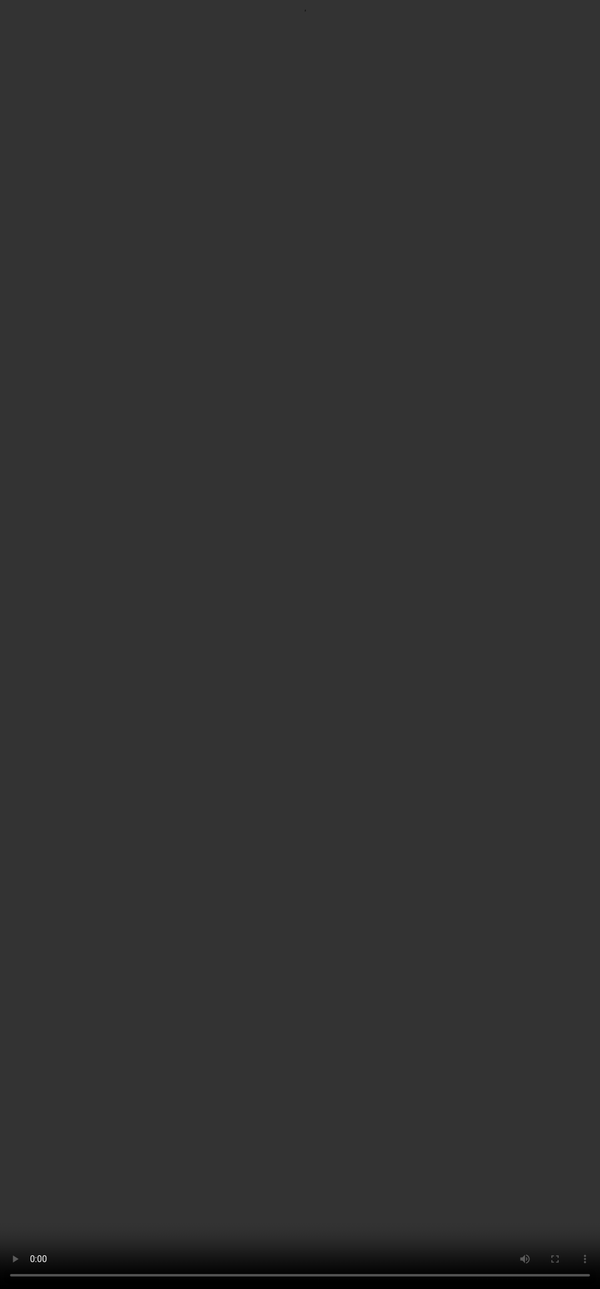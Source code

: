 # Getting Better Responses from LLMs with Prompting Techniques

<video src="${PRIVATE_PROMPTING_101_VIDEO_3}" frameborder="0" allowfullscreen style="position: absolute; top: 0; left: 0; width: 100%; height: 100%; border: none; object-fit: cover;" controls="" controlslist="nodownload nofullscreen" style="width: 100%" />

Think of prompting as giving instructions. If one way doesn’t work, you try another—just like explaining directions to a friend using landmarks or a map. Language models work similarly. Different tasks need different prompting techniques to get the best results.

Sometimes, showing examples helps (**Few Shot method**). For more complex reasoning, breaking down tasks step-by-step (**Chain of Thought method**) or exploring multiple possibilities works better (**Tree of Thought method**).

In the next few sections we’ll look at the three methods mentioned here. Learning these techniques is like adding tools to your problem-solving toolbox.

<img height="400" width="800" src="${PRIVATE_PROMPTING_101_8}" />

## Few-Shot Prompting

Imagine learning a new card game. If someone explains the rules with just a few example rounds, you quickly pick up the gameplay and can play on your own.

This is how **Few-Shot Prompting** works for language models. You show the model a few examples, and it learns the pattern to respond correctly.

**Why Few-Shot Prompting Works:**

* **Clear Guidance:** Learning from examples reduces ambiguity and sets clear expectations.
* **Better Answers:** With a few examples, the model understands the task and produces more accurate responses.

#### <span style="color:#364BC9">✅ Steps to Few-Shot Prompting</span>

1. Provide sample Q\&A with correct answers to set a pattern.
2. After seeing a few examples, the model applies the pattern to new prompts—even if the exact answer wasn’t shown earlier.

### Example:

:::danger
❌  Classify the following product review:  "The battery life is great, but the camera quality could be better."  as Positive/Neutral/Negative.
:::

<img height="500" width="800" src="${PRIVATE_PROMPTING_101_9}" />

***

## Chain-of-Thought Prompting

Ever solved a puzzle by breaking it into smaller pieces? That’s exactly how **Chain-of-Thought (CoT) prompting** works. Instead of jumping straight to the answer, a CoT prompt explicitly asks the model to think through a problem step-by-step before arriving at a final conclusion. This makes it perfect for tasks involving reasoning, logic, or multi-step calculations.

**Why Use Chain-of-Thought Prompting?**

* **Structured Thinking:** Helps the model logically process information.
* **Better Accuracy:** Reduces errors in complex tasks by considering each detail.
* **Clear Explanations:** Produces more transparent and understandable responses.

#### <span style="color:#364BC9">✅ Steps to Chain-of-Thought Prompting:</span>

1. **Define the problem** – Clearly state the problem for the model.
2. **Instruct the model to think step-by-step** – Use phrases like *"Let’s think step by step"* or *"Break this down"* to guide the model through the reasoning process.
3. **Present the solution** – Once the steps are logically followed, ask the model to provide the final answer

### Example:

:::danger
❌  What is the theme of "Moby Dick"?
:::

<img height="500" width="800" src="${PRIVATE_PROMPTING_101_10}" />

***

## **Tree-of-Thought Prompting**

Imagine brainstorming every possible solution before making a decision. That’s what **\*\*Tree-of-Thought (ToT) prompting\*\*** helps models do. &#x20;

Instead of sticking to one answer, the model generates multiple thought paths, explores different solutions, and backtracks when needed to find the best response.  With ToT prompting, models become strategic thinkers, exploring creative and logical solutions like a master problem-solver!  &#x20;

**Why Use Tree-of-Thought Prompting?**

* **Diverse Solutions** – Models are trained to explore many possibilities, not just one.&#x20;
* **Reduced Errors** – Backtracking allows fixing mistakes along the way. &#x20;
* **Complex Problem Solving** – Ideal for deep reasoning and multi-step decision-making tasks.

#### <span style="color:#364BC9">✅  Steps to Tree-of-Thought Prompting:</span>

1. **Thought Decomposition** – Break the task into smaller parts. &#x20;
2. **Thought Generation** – Encourage multiple ideas at each step. &#x20;
3. **State Evaluation**– Ask the model to evaluate and refine its choices. &#x20;

### Example:

:::danger
❌  What are some ways to increase website traffic?
:::

<img height="500" width="800" src="${PRIVATE_PROMPTING_101_11}" />
